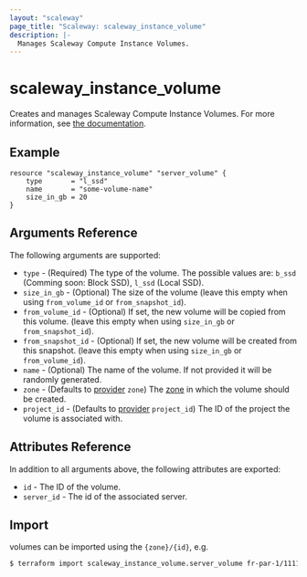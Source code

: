 ```yaml
---
layout: "scaleway"
page_title: "Scaleway: scaleway_instance_volume"
description: |-
  Manages Scaleway Compute Instance Volumes.
---
```


# scaleway_instance_volume

Creates and manages Scaleway Compute Instance Volumes. For more information, see [the documentation](https://developers.scaleway.com/en/products/instance/api/#volumes-7e8a39).

## Example

```hcl
resource "scaleway_instance_volume" "server_volume" {
    type       = "l_ssd"
    name       = "some-volume-name"
    size_in_gb = 20
}
```

## Arguments Reference

The following arguments are supported:

- `type` - (Required) The type of the volume. The possible values are: `b_ssd` (Comming soon: Block SSD), `l_ssd` (Local SSD).
- `size_in_gb` - (Optional) The size of the volume (leave this empty when using `from_volume_id` or `from_snapshot_id`).
- `from_volume_id` - (Optional) If set, the new volume will be copied from this volume. (leave this empty when using `size_in_gb` or `from_snapshot_id`).
- `from_snapshot_id` - (Optional) If set, the new volume will be created from this snapshot. (leave this empty when using `size_in_gb` or `from_volume_id`).
- `name` - (Optional) The name of the volume. If not provided it will be randomly generated.
- `zone` - (Defaults to [provider](../index.html#zone) `zone`) The [zone](../guides/regions_and_zones.html#zones) in which the volume should be created.
- `project_id` - (Defaults to [provider](../index.html#project_id) `project_id`) The ID of the project the volume is associated with.

## Attributes Reference

In addition to all arguments above, the following attributes are exported:

- `id` - The ID of the volume.
- `server_id` - The id of the associated server.

## Import

volumes can be imported using the `{zone}/{id}`, e.g.

```bash
$ terraform import scaleway_instance_volume.server_volume fr-par-1/11111111-1111-1111-1111-111111111111
```

